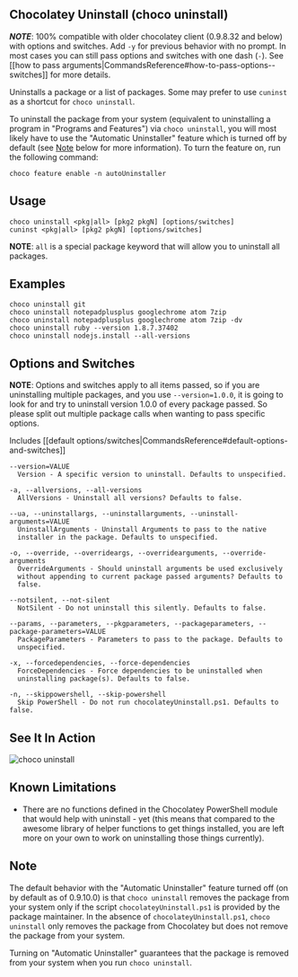 ## Chocolatey Uninstall (choco uninstall)
***NOTE***: 100% compatible with older chocolatey client (0.9.8.32 and below) with options and switches. Add `-y` for previous behavior with no prompt. In most cases you can still pass options and switches with one dash (`-`). See [[how to pass arguments|CommandsReference#how-to-pass-options--switches]] for more details.

Uninstalls a package or a list of packages.  Some
 may prefer to use `cuninst` as a shortcut for `choco uninstall`.

To uninstall the package from your system (equivalent to uninstalling a program in "Programs and Features") via `choco uninstall`, you will most likely have to use the "Automatic Uninstaller" feature which is turned off by default (see [Note](#note) below for more information). To turn the feature on, run the following command:

    choco feature enable -n autoUninstaller

## Usage

    choco uninstall <pkg|all> [pkg2 pkgN] [options/switches]
    cuninst <pkg|all> [pkg2 pkgN] [options/switches]

**NOTE**: `all` is a special package keyword that will allow you to
 uninstall all packages.

## Examples

    choco uninstall git
    choco uninstall notepadplusplus googlechrome atom 7zip
    choco uninstall notepadplusplus googlechrome atom 7zip -dv
    choco uninstall ruby --version 1.8.7.37402
    choco uninstall nodejs.install --all-versions

## Options and Switches

**NOTE**: Options and switches apply to all items passed, so if you are uninstalling multiple packages, and you use `--version=1.0.0`, it is going to look for and try to uninstall version 1.0.0 of every package passed. So please split out multiple package calls when wanting to pass specific options.

Includes [[default options/switches|CommandsReference#default-options-and-switches]]

```
--version=VALUE
  Version - A specific version to uninstall. Defaults to unspecified.

-a, --allversions, --all-versions
  AllVersions - Uninstall all versions? Defaults to false.

--ua, --uninstallargs, --uninstallarguments, --uninstall-arguments=VALUE
  UninstallArguments - Uninstall Arguments to pass to the native
  installer in the package. Defaults to unspecified.

-o, --override, --overrideargs, --overridearguments, --override-arguments
  OverrideArguments - Should uninstall arguments be used exclusively
  without appending to current package passed arguments? Defaults to
  false.

--notsilent, --not-silent
  NotSilent - Do not uninstall this silently. Defaults to false.

--params, --parameters, --pkgparameters, --packageparameters, --package-parameters=VALUE
  PackageParameters - Parameters to pass to the package. Defaults to
  unspecified.

-x, --forcedependencies, --force-dependencies
  ForceDependencies - Force dependencies to be uninstalled when
  uninstalling package(s). Defaults to false.

-n, --skippowershell, --skip-powershell
  Skip PowerShell - Do not run chocolateyUninstall.ps1. Defaults to false.
```

## See It In Action

![choco uninstall](https://raw.githubusercontent.com/wiki/chocolatey/choco/images/gifs/choco_uninstall.gif)

## Known Limitations
* There are no functions defined in the Chocolatey PowerShell module that would help with uninstall - yet (this means that compared to the awesome library of helper functions to get things installed, you are left more on your own to work on uninstalling those things currently).

## Note
The default behavior with the "Automatic Uninstaller" feature turned off (on by default as of 0.9.10.0) is that `choco uninstall` removes the package from your system only if the script `chocolateyUninstall.ps1` is provided by the package maintainer. In the absence of `chocolateyUninstall.ps1`, `choco uninstall` only removes the package from Chocolatey but does not remove the package from your system.

Turning on "Automatic Uninstaller" guarantees that the package is removed from your system when you run `choco uninstall`.
